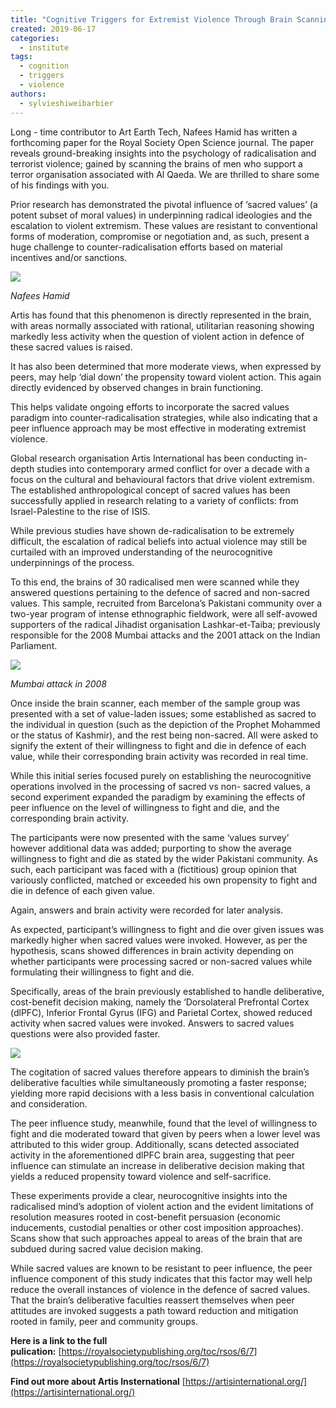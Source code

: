 ```yaml
---
title: "Cognitive Triggers for Extremist Violence Through Brain Scanning"
created: 2019-06-17
categories: 
  - institute
tags: 
  - cognition
  - triggers
  - violence
authors: 
  - sylvieshiweibarbier
---
```


Long - time contributor to Art Earth Tech, Nafees Hamid has written a forthcoming paper for the Royal Society Open Science journal. The paper reveals ground-breaking insights into the psychology of radicalisation and terrorist violence; gained by scanning the brains of men who support a terror organisation associated with Al Qaeda. We are thrilled to share some of his findings with you.

Prior research has demonstrated the pivotal influence of ‘sacred values’ (a potent subset of moral values) in underpinning radical ideologies and the escalation to violent extremism. These values are resistant to conventional forms of moderation, compromise or negotiation and, as such, present a huge challenge to counter-radicalisation efforts based on material incentives and/or sanctions.

![](https://artearthtech.files.wordpress.com/2020/03/nafeeshamid.png?w=580)

_Nafees Hamid_

Artis has found that this phenomenon is directly represented in the brain, with areas normally associated with rational, utilitarian reasoning showing markedly less activity when the question of violent action in defence of these sacred values is raised.

It has also been determined that more moderate views, when expressed by peers, may help ‘dial down’ the propensity toward violent action. This again directly evidenced by observed changes in brain functioning.

This helps validate ongoing efforts to incorporate the sacred values paradigm into counter-radicalisation strategies, while also indicating that a peer influence approach may be most effective in moderating extremist violence.

Global research organisation Artis International has been conducting in-depth studies into contemporary armed conflict for over a decade with a focus on the cultural and behavioural factors that drive violent extremism. The established anthropological concept of sacred values has been successfully applied in research relating to a variety of conflicts: from Israel-Palestine to the rise of ISIS.

While previous studies have shown de-radicalisation to be extremely difficult, the escalation of radical beliefs into actual violence may still be curtailed with an improved understanding of the neurocognitive underpinnings of the process.

To this end, the brains of 30 radicalised men were scanned while they answered questions pertaining to the defence of sacred and non-sacred values. This sample, recruited from Barcelona’s Pakistani community over a two-year program of intense ethnographic fieldwork, were all self-avowed supporters of the radical Jihadist organisation Lashkar-et-Taiba; previously responsible for the 2008 Mumbai attacks and the 2001 attack on the Indian Parliament.

![](assets/images/220px-NSG_Air_Assault_Mumbai_Attacks.jpg)

_Mumbai attack in 2008_

Once inside the brain scanner, each member of the sample group was presented with a set of value-laden issues; some established as sacred to the individual in question (such as the depiction of the Prophet Mohammed or the status of Kashmir), and the rest being non-sacred. All were asked to signify the extent of their willingness to fight and die in defence of each value, while their corresponding brain activity was recorded in real time.

While this initial series focused purely on establishing the neurocognitive operations involved in the processing of sacred vs non- sacred values, a second experiment expanded the paradigm by examining the effects of peer influence on the level of willingness to fight and die, and the corresponding brain activity.

The participants were now presented with the same ‘values survey’ however additional data was added; purporting to show the average willingness to fight and die as stated by the wider Pakistani community. As such, each participant was faced with a (fictitious) group opinion that variously conflicted, matched or exceeded his own propensity to fight and die in defence of each given value.

Again, answers and brain activity were recorded for later analysis.

As expected, participant’s willingness to fight and die over given issues was markedly higher when sacred values were invoked. However, as per the hypothesis, scans showed differences in brain activity depending on whether participants were processing sacred or non-sacred values while formulating their willingness to fight and die.

Specifically, areas of the brain previously established to handle deliberative, cost-benefit decision making, namely the ‘Dorsolateral Prefrontal Cortex (dlPFC), Inferior Frontal Gyrus (IFG) and Parietal Cortex, showed reduced activity when sacred values were invoked. Answers to sacred values questions were also provided faster.

![](assets/images/brain.jpg)

The cogitation of sacred values therefore appears to diminish the brain’s deliberative faculties while simultaneously promoting a faster response; yielding more rapid decisions with a less basis in conventional calculation and consideration.

The peer influence study, meanwhile, found that the level of willingness to fight and die moderated toward that given by peers when a lower level was attributed to this wider group. Additionally, scans detected associated activity in the aforementioned dlPFC brain area, suggesting that peer influence can stimulate an increase in deliberative decision making that yields a reduced propensity toward violence and self-sacrifice.

These experiments provide a clear, neurocognitive insights into the radicalised mind’s adoption of violent action and the evident limitations of resolution measures rooted in cost-benefit persuasion (economic inducements, custodial penalties or other cost imposition approaches). Scans show that such approaches appeal to areas of the brain that are subdued during sacred value decision making.

While sacred values are known to be resistant to peer influence, the peer influence component of this study indicates that this factor may well help reduce the overall instances of violence in the defence of sacred values. That the brain’s deliberative faculties reassert themselves when peer attitudes are invoked suggests a path toward reduction and mitigation rooted in family, peer and community groups.

**Here is a link to the full pulication:** [https://royalsocietypublishing.org/toc/rsos/6/7](https://royalsocietypublishing.org/toc/rsos/6/7)

**Find out more about Artis Insternational** [https://artisinternational.org/](https://artisinternational.org/)
